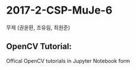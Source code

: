 # 2017-2-CSP-MuJe-6
무제 (권윤환, 조유림, 최원준)

OpenCV Tutorial:
---
Offical OpenCV tutorials in Jupyter Notebook form
